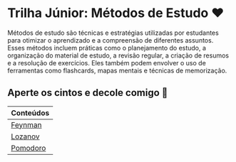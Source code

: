 # Trilha Júnior: Métodos de Estudo ❤️

Métodos de estudo são técnicas e estratégias utilizadas por estudantes para otimizar o aprendizado e a compreensão de diferentes assuntos. Esses métodos incluem práticas como o planejamento do estudo, a organização do material de estudo, a revisão regular, a criação de resumos e a resolução de exercícios. Eles também podem envolver o uso de ferramentas como flashcards, mapas mentais e técnicas de memorização.

## Aperte os cintos e decole comigo 🚀

| Conteúdos            |
| -------------------- |
| [Feynman](Feynman)   |
| [Lozanov](Lozanov)   |
| [Pomodoro](Pomodoro) |
